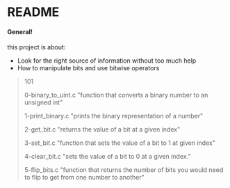 # README 
#### General!
this project is about:
  - Look for the right source of information without too much help
  - How to manipulate bits and use bitwise operators

> 101 
>
> 0-binary_to_uint.c "function that converts a binary number to an unsigned int"
>
> 1-print_binary.c "prints the binary representation of a number"
>
> 2-get_bit.c "returns the value of a bit at a given index"
>
> 3-set_bit.c "function that sets the value of a bit to 1 at given index"
>
> 4-clear_bit.c "sets the value of a bit to 0 at a given index."
>
> 5-flip_bits.c "function that returns the number of bits you would need to flip to get from one number to another"
>
